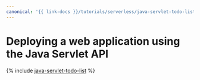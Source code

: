 ```yaml
---
canonical: '{{ link-docs }}/tutorials/serverless/java-servlet-todo-list'
---
```


# Deploying a web application using the Java Servlet API

{% include [java-servlet-todo-list](../../_tutorials/serverless/java-servlet-todo-list.md) %}